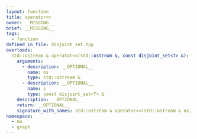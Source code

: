```yaml
---
layout: function
title: operator<<
owner: __MISSING__
brief: __MISSING__
tags:
  - function
defined_in_file: disjoint_set.hpp
overloads:
  std::ostream & operator<<(std::ostream &, const disjoint_set<T> &):
    arguments:
      - description: __OPTIONAL__
        name: os
        type: std::ostream &
      - description: __OPTIONAL__
        name: s
        type: const disjoint_set<T> &
    description: __OPTIONAL__
    return: __OPTIONAL__
    signature_with_names: std::ostream & operator<<(std::ostream & os, const disjoint_set<T> & s)
namespace:
  - nw
  - graph
---
```

